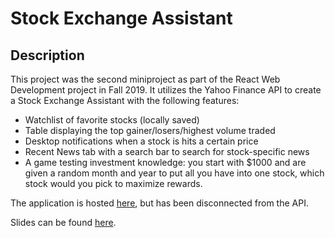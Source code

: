 # Stock Exchange Assistant

## Description
This project was the second miniproject as part of the React Web Development project in Fall 2019. It utilizes the Yahoo Finance API to create a Stock Exchange Assistant with the following features: 
* Watchlist of favorite stocks (locally saved)
* Table displaying the top gainer/losers/highest volume traded
* Desktop notifications when a stock is hits a certain price
* Recent News tab with a search bar to search for stock-specific news
* A game testing investment knowledge: you start with $1000 and are given a random month and year to put all you have into one stock, which stock would you pick to maximize rewards.

The application is hosted <a href="https://emilyzwang.github.io/StockAssistant/">here</a>, but has been disconnected from the API. 

Slides can be found <a href="https://drive.google.com/drive/folders/1zuf2KZGI_RJfWRjphltBGo9BQdml-zO5?usp=sharing">here</a>.


